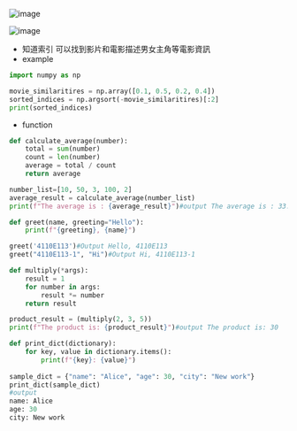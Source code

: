 ![image](https://github.com/4110E113-2/112-2/assets/162669044/8d728076-e8e8-4bef-8777-64e8ec6ca907)

![image](https://github.com/4110E113-2/112-2/assets/162669044/9d279363-9bd5-4542-bf69-bc408032d297)
- 知道索引 可以找到影片和電影描述男女主角等電影資訊
- example
```py
import numpy as np

movie_similaritires = np.array([0.1, 0.5, 0.2, 0.4])
sorted_indices = np.argsort(-movie_similaritires)[:2]
print(sorted_indices)
```
- function
```py
def calculate_average(number):
    total = sum(number)
    count = len(number)
    average = total / count
    return average

number_list=[10, 50, 3, 100, 2]
average_result = calculate_average(number_list)
print(f"The average is : {average_result}")#output The average is : 33.0

def greet(name, greeting="Hello"):
    print(f"{greeting}, {name}")

greet('4110E113')#Output Hello, 4110E113
greet("4110E113-1", "Hi")#Output Hi, 4110E113-1

def multiply(*args):
    result = 1
    for number in args:
        result *= number
    return result

product_result = (multiply(2, 3, 5))
print(f"The product is: {product_result}")#output The product is: 30

def print_dict(dictionary): 
    for key, value in dictionary.items():
        print(f"{key}: {value}")
        
sample_dict = {"name": "Alice", "age": 30, "city": "New work"}
print_dict(sample_dict)
#output
name: Alice
age: 30
city: New work
```
